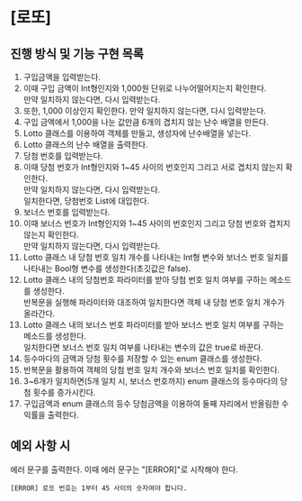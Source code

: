 # [로또]

## 진행 방식 및 기능 구현 목록

1. 구입금액을 입력받는다.
2. 이때 구입 금액이 Int형인지와 1,000원 단위로 나누어떨어지는지 확인한다.<br />만약 일치하지 않는다면, 다시 입력받는다.
3. 또한, 1,000 이상인지 확인한다. 만약 일치하지 않는다면, 다시 입력받는다.
4. 구입 금액에서 1,000을 나눈 값만큼 6개의 겹치지 않는 난수 배열을 만든다.
5. Lotto 클래스를 이용하여 객체를 만들고, 생성자에 난수배열을 넣는다.
6. Lotto 클래스의 난수 배열을 출력한다.
7. 당첨 번호를 입력받는다.
8. 이때 당첨 번호가 Int형인지와 1~45 사이의 번호인지 그리고 서로 겹치지 않는지 확인한다.<br />만약 일치하지 않는다면, 다시 입력받는다.<br />일치한다면, 당첨번호 List에 대입한다.
9. 보너스 번호를 입력받는다.
10. 이때 보너스 번호가 Int형인지와 1~45 사이의 번호인지 그리고 당첨 번호와 겹치지 않는지 확인한다.<br />만약 일치하지 않는다면, 다시 입력받는다.
11. Lotto 클래스 내 당첨 번호 일치 개수를 나타내는 Int형 변수와 보너스 번호 일치를 나타내는 Bool형 변수를 생성한다(초깃값은 false).
12. Lotto 클래스 내의 당첨번호 파라미터를 받아 당첨 번호 일치 여부를 구하는 메소드를 생성한다.<br/>반복문을 실행해 파라미터와 대조하여 일치한다면 객체 내 당첨 번호 일치 개수가 올라간다.
13. Lotto 클래스 내의 보너스 번호 파라미터를 받아 보너스 번호 일치 여부를 구하는 메소드를 생성한다.<br/>일치한다면 보너스 번호 일치 여부를 나타내는 변수의 값은 true로 바꾼다.
14. 등수마다의 금액과 당첨 횟수를 저장할 수 있는 enum 클래스를 생성한다.
15. 반복문을 활용하여 객체의 당첨 번호 일치 개수와 보너스 번호 일치를 확인한다.
16. 3~6개가 일치하면(5개 일치 시, 보너스 번호까지) enum 클래스의 등수마다의 당첨 횟수를 증가시킨다.
17. 구입금액과 enum 클래스의 등수 당첨금액을 이용하여 둘째 자리에서 반올림한 수익률을 출력한다.

## 예외 사항 시
에러 문구를 출력한다. 이때 에러 문구는 "[ERROR]"로 시작해야 한다.
```
[ERROR] 로또 번호는 1부터 45 사이의 숫자여야 합니다.
```